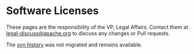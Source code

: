 # Software Licenses

These pages are the responsibility of the VP, Legal Affairs. Contact them at legal-discuss@apache.org to discuss any changes or Pull requests.

The [svn history](http://svn.apache.org/viewvc/infrastructure/site/trunk/content/legal) was not migrated and remains available.

